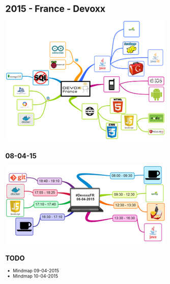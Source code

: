 # 2015 - France - Devoxx 

![devoxxFR2015](https://github.com/apugeat/devoxx-fr-2015/blob/master/mindmap-devoxx-fr-2015.png)

## 08-04-15

![080415](https://github.com/apugeat/devoxx-fr-2015/blob/master/08-04-15/mindmap-devoxx-fr-080415.png)

## TODO

* Mindmap 09-04-2015
* Mindmap 10-04-2015
